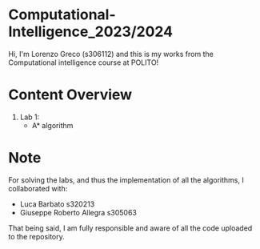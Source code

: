 # Computational-Intelligence_2023/2024
Hi, I'm Lorenzo Greco (s306112) and this is my works from the Computational intelligence course at POLITO!

# Content Overview
1. Lab 1:
    - A* algorithm

# Note
For solving the labs, and thus the implementation of all the algorithms, I collaborated with:

- Luca Barbato s320213
- Giuseppe Roberto Allegra s305063

That being said, I am fully responsible and aware of all the code uploaded to the repository.
